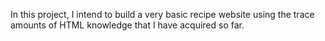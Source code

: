 In this project, I intend to build a very basic recipe website using the trace amounts of HTML knowledge that I have acquired so far.
